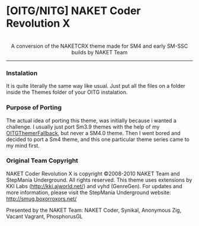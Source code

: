 # [OITG/NITG] NAKET Coder Revolution X

<p align="center">
	<!-- <img src="https://github.com/JoseVarelaP/-OITG-NITG--NAKET-Coder-Revolution-X/blob/master/GitHubBanner.png" > -->
	<br>A conversion of the NAKETCRX theme made for SM4 and early SM-SSC builds by NAKET Team
	<hr>
</p>

### Instalation
It is quite literally the same way like usual. Just put all the files on a folder inside the Themes folder of your OITG instalation.

### Purpose of Porting
The actual idea of porting this theme, was initially because i wanted a challenge. I usually just port Sm3.9 themes with the help of my <a href="https://github.com/JoseVarelaP/OITGThemerFallback">OITGThemerFallback</a>, but never a SM4.0 theme. Then I went bored and decided to port a Sm4 theme, and this one particular theme series came to my mind first.

### Original Team Copyright
NAKET Coder Revolution X is copyright ©2008-2010 NAKET Team and StepMania Underground. All rights reserved. 
This theme uses extensions by KKI Labs (http://kki.ajworld.net/) and vyhd (GenreGen). For updates and more information, please visit the StepMania Underground website: http://smug.boxorroxors.net/

Presented by the NAKET Team:
NAKET Coder, Synikal, Anonymous Zig, Vacant Vagrant, PhosphorusGL
